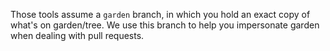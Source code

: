 Those tools assume a `garden` branch, in which you hold an exact copy of what's
on garden/tree.  We use this branch to help you impersonate garden when dealing
with pull requests.

